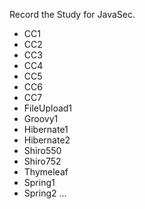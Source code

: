 Record the Study for JavaSec.
* CC1
* CC2
* CC3
* CC4
* CC5
* CC6
* CC7
* FileUpload1
* Groovy1
* Hibernate1
* Hibernate2
* Shiro550
* Shiro752
* Thymeleaf
* Spring1
* Spring2
  ...
